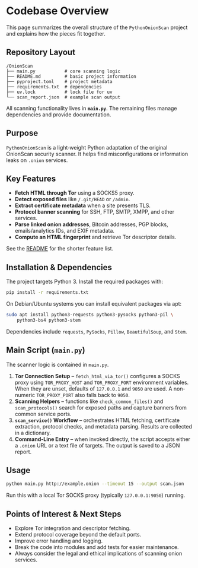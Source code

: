# Codebase Overview

This page summarizes the overall structure of the `PythonOnionScan` project and explains how the pieces fit together.

## Repository Layout

```
/OnionScan
├── main.py           # core scanning logic
├── README.md         # basic project information
├── pyproject.toml    # project metadata
├── requirements.txt  # dependencies
├── uv.lock           # lock file for uv
└── scan_report.json  # example scan output
```

All scanning functionality lives in **`main.py`**. The remaining files manage dependencies and provide documentation.

## Purpose

`PythonOnionScan` is a light‑weight Python adaptation of the original OnionScan security scanner. It helps find misconfigurations or information leaks on `.onion` services.

## Key Features

- **Fetch HTML through Tor** using a SOCKS5 proxy.
- **Detect exposed files** like `/.git/HEAD` or `/admin`.
- **Extract certificate metadata** when a site presents TLS.
- **Protocol banner scanning** for SSH, FTP, SMTP, XMPP, and other services.
- **Parse linked onion addresses**, Bitcoin addresses, PGP blocks, emails/analytics IDs, and EXIF metadata.
- **Compute an HTML fingerprint** and retrieve Tor descriptor details.

See the [README](../README.md) for the shorter feature list.

## Installation & Dependencies

The project targets Python 3. Install the required packages with:

```bash
pip install -r requirements.txt
```

On Debian/Ubuntu systems you can install equivalent packages via apt:

```bash
sudo apt install python3-requests python3-pysocks python3-pil \
    python3-bs4 python3-stem
```

Dependencies include `requests`, `PySocks`, `Pillow`, `BeautifulSoup`, and `Stem`.

## Main Script (`main.py`)

The scanner logic is contained in `main.py`.

1. **Tor Connection Setup** – `fetch_html_via_tor()` configures a SOCKS proxy
   using `TOR_PROXY_HOST` and `TOR_PROXY_PORT` environment variables. When they
   are unset, defaults of `127.0.0.1` and `9050` are used. A non-numeric
   `TOR_PROXY_PORT` also falls back to `9050`.
2. **Scanning Helpers** – functions like `check_common_files()` and `scan_protocols()` search for exposed paths and capture banners from common service ports.
3. **`scan_service()` Workflow** – orchestrates HTML fetching, certificate extraction, protocol checks, and metadata parsing. Results are collected in a dictionary.
4. **Command-Line Entry** – when invoked directly, the script accepts either a `.onion` URL or a text file of targets. The output is saved to a JSON report.

## Usage

```bash
python main.py http://example.onion --timeout 15 --output scan.json
```

Run this with a local Tor SOCKS proxy (typically `127.0.0.1:9050`) running.

## Points of Interest & Next Steps

- Explore Tor integration and descriptor fetching.
- Extend protocol coverage beyond the default ports.
- Improve error handling and logging.
- Break the code into modules and add tests for easier maintenance.
- Always consider the legal and ethical implications of scanning onion services.

